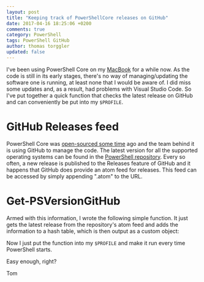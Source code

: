 ```yaml
---
layout: post
title: "Keeping track of PowerShellCore releases on GitHub"
date: 2017-04-16 18:25:06 +0200
comments: true
category: PowerShell
tags: PowerShell GitHub
author: thomas torggler
updated: false
---
```


I've been using PowerShell Core on my [MacBook](/post/PowerShell-on-macOS) for a while now. As the code is still in its early stages, there's no way of managing/updating the software one is running, at least none that I would be aware of. I did miss some updates and, as a result, had problems with Visual Studio Code. So I've put together a quick function that checks the latest release on GitHub and can conveniently be put into my `$PROFILE`.

<!-- more -->

# GitHub Releases feed

PowerShell Core was [open-sourced some time](https://blogs.msdn.microsoft.com/powershell/2016/08/18/powershell-on-linux-and-open-source-2/) ago and the team behind it is using GitHub to manage the code. The latest version for all the supported operating systems can be found in the [PowerShell repository](https://github.com/PowerShell/PowerShell). Every so often, a new release is published to the Releases feature of GitHub and it happens that GitHub does provide an atom feed for releases. This feed can be accessed by simply appending ".atom" to the URL.

# Get-PSVersionGitHub

Armed with this information, I wrote the following simple function. It just gets the latest release from the repository's atom feed and adds the information to a hash table, which is then output as a custom object:

<script src="https://gist.github.com/tomtorggler/88d9441a38c83667eaddb410c1408966.js"></script>

Now I just put the function into my `$PROFILE` and make it run every time PowerShell starts.

Easy enough, right?

Tom
